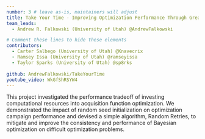 ```yaml
---
number: 3 # leave as-is, maintainers will adjust
title: Take Your Time - Improving Optimization Performance Through Greater Investment in ACQF Optimizer Runtime
team_leads:
  - Andrew R. Falkowski (University of Utah) @AndrewFalkowski

# Comment these lines to hide these elements
contributors:
  - Carter Salbego (University of Utah) @Knavecrix
  - Ramsey Issa (University of Utah) @ramseyissa
  - Taylor Sparks (University of Utah) @sp8rks
  
github: AndrewFalkowski/TakeYourTime
youtube_video: WkGfShRSYW4
---
```


This project investigated the performance tradeoff of investing computational resources into acquisition function optimization. We demonstrated the impact of random seed initialization on optimization campaign performance and devised a simple algorithm, Random Retries, to mitigate and improve the consistency and performance of Bayesian optimization on difficult optimization problems.
